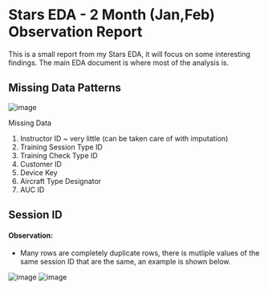 # Stars EDA - 2 Month (Jan,Feb) Observation Report

This is a small report from my Stars EDA, it will focus on some interesting findings. The main EDA document is where most of the analysis is.

## Missing Data Patterns

![image](https://user-images.githubusercontent.com/25378211/118280377-285bcc00-b49a-11eb-9923-d8604f171d6f.png)

Missing Data

1. Instructor ID ~ very little (can be taken care of with imputation)
2. Training Session Type ID
3. Training Check Type ID
4. Customer ID
5. Device Key
6. Aircraft Type Designator
7. AUC ID


## Session ID

#### Observation:

- Many rows are completely duplicate rows, there is mutliple values of the same session ID that are the same, an example is shown below.

![image](https://user-images.githubusercontent.com/25378211/118283191-16c7f380-b49d-11eb-8164-463d69230b33.png)
![image](https://user-images.githubusercontent.com/25378211/118283233-21828880-b49d-11eb-95a4-5d6f58010776.png)

